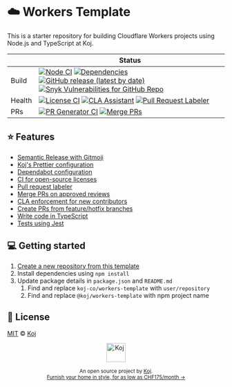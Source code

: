 # ☁️ Workers Template

This is a starter repository for building Cloudflare Workers projects using Node.js and TypeScript at Koj.

<!-- prettier-ignore-start -->
|   | Status |
| - | - |
| Build | [![Node CI](https://github.com/koj-co/workers-template/workflows/Node%20CI/badge.svg)](https://github.com/koj-co/workers-template/actions?query=workflow%3A%22Node+CI%22) [![Dependencies](https://img.shields.io/librariesio/github/koj-co/workers-template)](https://libraries.io/github/koj-co/workers-template) [![GitHub release (latest by date)](https://img.shields.io/github/v/release/koj-co/workers-template)](https://github.com/koj-co/workers-template/releases) [![Snyk Vulnerabilities for GitHub Repo](https://img.shields.io/snyk/vulnerabilities/github/koj-co/workers-template)](https://snyk.io/test/github/koj-co/workers-template) |
| Health | [![License CI](https://github.com/koj-co/workers-template/workflows/License%20CI/badge.svg)](https://github.com/koj-co/workers-template/actions?query=workflow%3A%22License+CI%22) [![CLA Assistant](https://github.com/koj-co/workers-template/workflows/CLA%20Assistant/badge.svg)](https://github.com/koj-co/workers-template/actions?query=workflow%3A%22CLA+Assistant%22) [![Pull Request Labeler](https://github.com/koj-co/workers-template/workflows/Pull%20Request%20Labeler/badge.svg)](https://github.com/koj-co/workers-template/actions?query=workflow%3A%22Pull+Request+Labeler%22) |
| PRs | [![PR Generator CI](https://github.com/koj-co/workers-template/workflows/PR%20Generator%20CI/badge.svg)](https://github.com/koj-co/workers-template/actions?query=workflow%3A%22PR+Generator+CI%22) [![Merge PRs](https://github.com/koj-co/workers-template/workflows/Merge%20PRs/badge.svg)](https://github.com/koj-co/workers-template/actions?query=workflow%3A%22Merge+PRs%22) |
<!-- prettier-ignore-end -->

## ⭐️ Features

- [Semantic Release with Gitmoji](./release.config.js)
- [Koj's Prettier configuration](./.prettierrc.cjs)
- [Dependabot configuration](./.github/dependabot.yml)
- [CI for open-source licenses](./.github/workflows/licensed.yml)
- [Pull request labeler](./.github/labeler.yml)
- [Merge PRs on approved reviews](./github/workflows/automerge.yml)
- [CLA enforcement for new contributors](./github/workflows/cla.yml)
- [Create PRs from feature/hotfix branches](./github/workflows/feature-pr.yml)
- [Write code in TypeScript](./src/index.ts)
- [Tests using Jest](./src/index.spec.ts)

## 💻 Getting started

1. [Create a new repository from this template](https://github.com/koj-co/workers-template/generate)
2. Install dependencies using `npm install`
3. Update package details in `package.json` and `README.md`
   1. Find and replace `koj-co/workers-template` with `user/repository`
   2. Find and replace `@koj/workers-template` with npm project name

## 📄 License

[MIT](./LICENSE) © [Koj](https://koj.co)

<p align="center">
  <a href="https://koj.co">
    <img width="44" alt="Koj" src="https://kojcdn.com/v1598284251/website-v2/koj-github-footer_m089ze.svg">
  </a>
</p>
<p align="center">
  <sub>An open source project by <a href="https://koj.co">Koj</a>. <br> <a href="https://koj.co">Furnish your home in style, for as low as CHF175/month →</a></sub>
</p>
